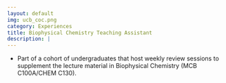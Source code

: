 ```yaml
---
layout: default
img: ucb_coc.png
category: Experiences
title: Biophysical Chemistry Teaching Assistant
description: |
---
```


* Part of a cohort of undergraduates that host weekly review sessions to supplement the lecture material in Biophysical Chemistry (MCB C100A/CHEM C130).
